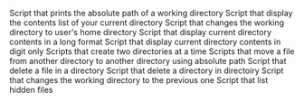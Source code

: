 Script that prints the absolute path of a working directory
Script that display the contents list of your current directory
Script that changes the working directory to user's home directory
Script that display current directory contents in a long format
Script that display current directory contents in digit only
Scripts that create two directories at a time
Scripts that move a file from another directory to another directory using absolute path
Script that delete a file in a directory
Script that delete a directory in directoiry
Script that changes the working directory to the previous one
Script that list hidden files 
